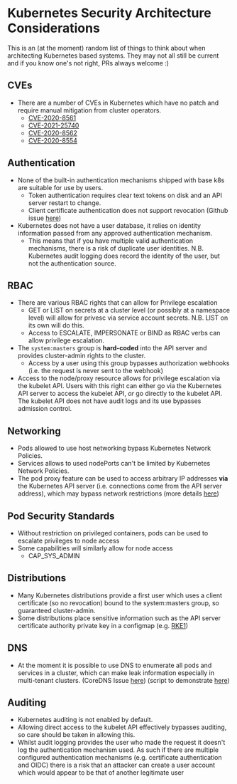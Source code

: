 # Kubernetes Security Architecture Considerations

This is an (at the moment) random list of things to think about when architecting Kubernetes based systems. They may not all still be current and if you know one's not right, PRs always welcome :)


## CVEs

- There are a number of CVEs in Kubernetes which have no patch and require manual mitigation from cluster operators.
  - [CVE-2020-8561](https://groups.google.com/g/kubernetes-security-announce/c/RV2IhwcrQsY)
  - [CVE-2021-25740](https://groups.google.com/g/kubernetes-security-announce/c/WYE9ptrhSLE)
  - [CVE-2020-8562](https://groups.google.com/g/kubernetes-security-announce/c/-MFX60_wdOY)
  - [CVE-2020-8554](https://groups.google.com/g/kubernetes-security-announce/c/iZWsF9nbKE8)

## Authentication

- None of the built-in authentication mechanisms shipped with base k8s are suitable for use by users.
  - Token authentication requires clear text tokens on disk and an API server restart to change.
  - Client certificate authentication does not support revocation (Github issue [here](https://github.com/kubernetes/kubernetes/issues/18982))
- Kubernetes does not have a user database, it relies on identity information passed from any approved authentication mechanism.
  - This means that if you have multiple valid authentication mechanisms, there is a risk of duplicate user identities. N.B. Kubernetes audit logging does record the identity of the user, but not the authentication source.


## RBAC

- There are various RBAC rights that can allow for Privilege escalation
  - GET or LIST on secrets at a cluster level (or possibly at a namespace level) will allow for privesc via service account secrets. N.B. LIST on its own will do this.
  - Access to ESCALATE, IMPERSONATE or BIND as RBAC verbs can allow privilege escalation.
- The `system:masters` group is **hard-coded** into the API server and provides cluster-admin rights to the cluster.
  - Access by a user using this group bypasses authorization webhooks (i.e. the request is never sent to the webhook)
- Access to the node/proxy resource allows for privilege escalation via the kubelet API. Users with this right can either go via the Kubernetes API server to access the kubelet API, *or* go directly to the kubelet API. The kubelet API does not have audit logs and its use bypasses admission control.

## Networking

- Pods allowed to use host networking bypass Kubernetes Network Policies.
- Services allows to used nodePorts can't be limited by Kubernetes Network Policies.
- The pod proxy feature can be used to access arbitrary IP addresses **via** the Kubernetes API server (i.e. connections come from the API server address), which may bypass network restrictions (more details [here](https://kinvolk.io/blog/2019/02/abusing-kubernetes-api-server-proxying/))

## Pod Security Standards

- Without restriction on privileged containers, pods can be used to escalate privileges to node access
- Some capabilities will similarly allow for node access
  - CAP_SYS_ADMIN

## Distributions

- Many Kubernetes distributions provide a first user which uses a client certificate (so no revocation) bound to the system:masters group, so guaranteed cluster-admin. 
- Some distributions place sensitive information such as the API server certificate authority private key in a configmap (e.g. [RKE1](https://github.com/rancher/rke/issues/1024))

## DNS
 - At the moment it is possible to use DNS to enumerate all pods and services in a cluster, which can make leak information especially in multi-tenant clusters. (CoreDNS Issue [here](https://github.com/coredns/coredns/issues/4984)) (script to demonstrate [here](https://github.com/raesene/alpine-containertools/blob/master/scripts/k8s-dns-enum.rb))

## Auditing
- Kubernetes auditing is not enabled by default.
- Allowing direct access to the kubelet API effectively bypasses auditing, so care should be taken in allowing this.
- Whilst audit logging provides the user who made the request it doesn't log the authentication mechanism used. As such if there are multiple configured authentication mechanisms (e.g. certificate authentication and OIDC) there is a risk that an attacker can create a user account which would appear to be that of another legitimate user